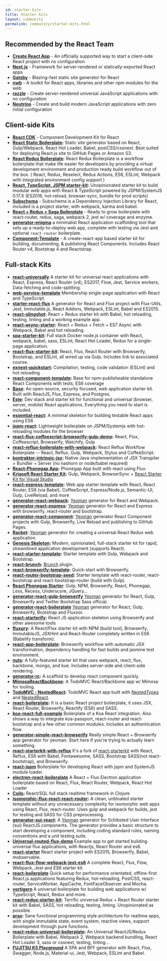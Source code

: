 ```yaml
---
id: starter-kits
title: Starter Kits
layout: community
permalink: community/starter-kits.html
---
```


## Recommended by the React Team

* **[Create React App](https://github.com/facebookincubator/create-react-app)** - An officially supported way to start a client-side React project with no configuration
* **[Next.js](https://learnnextjs.com/)** - Framework for server-rendered or statically-exported React apps
* **[Gatsby](https://www.gatsbyjs.org/)** - Blazing-fast static site generator for React
* **[nwb](https://github.com/insin/nwb)** - A toolkit for React apps, libraries and other npm modules for the web
* **[razzle](https://github.com/jaredpalmer/razzle)** - Create server-rendered universal JavaScript applications with no configuration
* **[Neutrino](https://neutrino.js.org/)** - Create and build modern JavaScript applications with zero initial configuration

## Client-side Kits

* **[React CDK](https://github.com/kadirahq/react-cdk)** - Component Development Kit for React
* **[React Static Boilerplate](https://github.com/koistya/react-static-boilerplate):** Static site generator based on React, Gulp/Webpack, React Hot Loader, Babel, postCSS/cssnext. Best suited for deploying React.js site to GitHub Pages or Amazon S3.
* **[React Redux Boilerplate](https://github.com/iroy2000/react-redux-boilerplate):** React Redux Boilerplate is a workflow boilerplate that make life easier for developers by providing a virtual development environment and production ready build workflow out of the box.  ( React, Redux, Reselect, Redux Actions, ES6, ESLint, Webpack with integrated environment config support )
* **[React, TypeScript, JSPM starter-kit](https://github.com/piotrwitek/react-ts-jspm-starter-kit):** Unopinionated starter kit to build modular web apps with React & TypeScript powered by JSPM/SystemJS 0.17.X (ES2016, hot-reload, browser-sync, bundle for prod scripts)
* **[Subschema](https://subschema.github.io/subschema)** - Subschema is a Dependency Injection Library for React, included is a project starter, with webpack, karma and babel.
* **[React + Redux + Saga Boilerplate](https://github.com/gilbarbara/react-redux-saga-boilerplate)** -
Ready to grow boilerplate with react-router, redux, saga, webpack 2, jest w/ coverage and enzyme.
* **[generator-enigma](https://www.npmjs.com/package/generator-enigma)** a minimalist React application scaffolding tool that sets up a ready-to-deploy web app, complete with testing via Jest and optional `react-router` boilerplate.
* **[Component-Template](https://github.com/reactstrap/component-template)** - A create-react-app based starter kit for building, documenting, & publishing React Components. Includes React Router v4, Bootstrap 4 and Reactstrap.

## Full-stack Kits

* **[react-universally](https://github.com/ctrlplusb/react-universally)** A starter kit for universal react applications with React, Express, React Router (v4), ES2017, Flow, Jest, Service workers, Data-fetching and code-splitting.
 * **[web-service-template](https://github.com/nandai/web-service-template)** Membership single-page application with React and TypeScript.
 * **[starter-react-flux](https://github.com/SokichiFujita/starter-react-flux)** A generator for React and Flux project with Flux-Utils, Jest, Immutable.js, React Addons, Webpack, ESLint, Babel and ES2015.
 * **[react-slingshot](https://github.com/coryhouse/react-slingshot):** React + Redux starter kit with Babel, hot reloading, testing, linting and a working example app.
 * **[react-async-starter](https://github.com/didierfranc/react-async-starter):** React + Redux + Fetch + ES7 Async with Webpack, Babel and hot reloading.
 * **[spa-starter-kit](https://github.com/vutran/spa-starter-kit):** Full stack Docker node.js container with React, webpack, babel, sass, ESLint, React Hot Loader, Redux for a single-page application.
 * **[react-flux-starter-kit](https://github.com/coryhouse/react-flux-starter-kit):** React, Flux, React Router with Browserify, Bootstrap, and ESLint, all wired up via Gulp. Includes link to associated course.
 * **[exnext-quickstart](https://github.com/nkbt/esnext-quickstart):** Compilation, testing, code validation (ESLint) and hot reloading
 * **[react-component-template](https://github.com/nkbt/react-component-template):** Base for npm-publisheable standalone React Components with tests, ES6 coverage
 * **[Base](https://github.com/adeperio/base):** An open-source, security focused, web application starter kit.
Built with ReactJS, Flux, Express, and Postgres.
 * **[Este](https://github.com/este/este):** Dev stack and starter kit for functional and universal (browser, server, mobile) React applications. Everything you need to start is included.
 * **[essential-react](https://github.com/pheuter/essential-react):** A minimal skeleton for building testable React apps using ES6
 * **[jspm-react](https://github.com/capaj/jspm-react):** Lightweight boilerplate on JSPM/Systemjs with hot-reloading modules for the browser
 * **[react-flux-coffeescript-browserify-gulp-demo](https://github.com/dqdinh/react-flux-coffeescript-browserify-gulp-demo):** React, Flux, Coffeescript, Browserify, Watchify, Gulp
 * **[react-reflux-boilerplate-with-webpack](https://github.com/iroy2000/react-reflux-boilerplate-with-webpack):** React Reflux Workflow Boilerplate -- React, Reflux, Gulp, Webpack, Stylus and CoffeeScript.
 * **[kontraktor-intrinsic-jsx](https://github.com/RuedigerMoeller/InstrinsicReactJSX):** Native Java-implementation of JSX Transpiler + Bundler + Server (no nashorn or node/babel required)
 * **[React-Phonegap App](https://github.com/kjda/ReactJs-Phonegap):** Phonegap App built with react using Flux.
 * **[Kriasoft React Starter Kit](https://github.com/kriasoft/react-starter-kit):** Gulp, Webpack, BrowserSync + [React Starter Kit for Visual Studio](http://visualstudiogallery.msdn.microsoft.com/d65d6b29-6dd7-4100-81b1-609e5afce356)
 * **[react-express-template](https://github.com/khaled/react-express-template):** Web app starter template with React, React Router, ES6 (via Babel), CoffeeScript, Express/Node.js, Semantic-UI, Gulp, LiveReload, and more
 * **[generator-react-webpack](https://github.com/newtriks/generator-react-webpack):** [Yeoman](http://yeoman.io/) generator for React and Webpack.
 * **[generator-react-express](https://github.com/JedWatson/generator-react-express):** [Yeoman](http://yeoman.io/) generator for React and Express with browserify, react-router and bootstrap.
 * **[generator-react-component](https://github.com/JedWatson/generator-react-component):** [Yeoman](http://yeoman.io/) generator React Component projects with Gulp, Browserify, Live Reload and publishing to GitHub Pages.
 * **[Racket](https://github.com/mohebifar/racket):** [Yeoman](http://yeoman.io/) generator for creating a universal React Redux web application.
 * **[Genesis Skeleton](http://genesis-skeleton.com/):** Modern, opinionated, full-stack starter kit for rapid, streamlined application development (supports React).
 * **[react-starter-template](https://github.com/johnthethird/react-starter-template):** Starter template with Gulp, Webpack and Bootstrap.
 * **[react-brunch](https://npmjs.org/package/react-brunch):** [Brunch](http://brunch.io/) plugin.
 * **[react-browserify-template](https://github.com/petehunt/react-browserify-template):** Quick-start with Browserify.
 * **[react-router-bootstrap-seed](https://github.com/okigan/react-router-bootstrap-seed):** Starter template with react-router, react-bootstrap and react-bootstrap-router (build with Gulp).
 * **[React Phonegap Starter](https://github.com/stample/gulp-browserify-react-phonegap-starter)**:
Gulp, NPM, Browserify, React, Phonegap, Less, Recess, Underscore, JQuery...
 * **[generator-react-gulp-browserify](https://github.com/randylien/generator-react-gulp-browserify)** [Yeoman](http://yeoman.io/) generator for React, Gulp, Browserify and Twitter Bootstrap Sass official.
 * **[generator-react-boilerplate](https://github.com/mitchbox/generator-react-boilerplate)** [Yeoman](http://yeoman.io/) generator for React, Gulp, Browserify, Bootstrap and Fluxxor.
 * **[react-starterify](https://github.com/Granze/react-starterify):** React JS application skeleton using Browserify and other awesome tools
 * **[fluxury](https://github.com/jim-y/fluxury):** A React/Flux starter kit with NPM (build tool), Browserify, ImmutableJS, JSXHint and React-Router completely written in ES6 (Babelify transform).
 * **[react-app-boilerplate](https://github.com/christianalfoni/react-app-boilerplate):** Browserify workflow with automatic JSX transformation, dependency handling for fast builds and jasmine test environment.
 * **[nuts](https://github.com/micahlmartin/nuts):** A fully-featured starter kit that uses webpack, react, flux, backbone, mongo, and kue. Includes server-side and client-side rendering.
 * **[generator-rc](https://github.com/react-component/generator-rc):** A scaffold to develop react component quickly.
 * **[MimosaReactBackbone](https://github.com/dbashford/MimosaReactBackboneTodoList):** A TodoMVC React/Backbone app w/ Mimosa for tooling.
 * **[TodoMVC - NestedReact](https://github.com/gaperton/todomvc-nestedreact):** TodoMVC React app built with [NestedTypes](https://github.com/Volicon/NestedTypes) and [NestedReact](https://github.com/Volicon/NestedReact).
 * **[react-boilerplate](https://github.com/AbeEstrada/react-boilerplate):** It is a basic React project boilerplate, it uses JSX, React Router, Browserify, Reactify (ES6) and SASS.
 * **[koa-react-full-example](https://github.com/dozoisch/koa-react-full-example)** Boilerplate of a Koa React integration. Also shows a way to integrate koa-passport, react-router and react-bootstrap and a few other common modules. Includes an authentication flow.
 * **[generator-simple-react-browserify](https://github.com/luisrudge/generator-simple-react-browserify)** Really simple React + Browserify app generator for yeoman. Start here if you're trying to actually learn something.
 * **[react-starterkit-with-reflux](https://github.com/maisnamraju/react-starterkit)** It's a fork of [react-starterkit](https://github.com/wbkd/react-starterkit) with React, Reflux, ES6 with Babel, Fontawesome, SASS, Bootstrap SASS(not react-bootstrap), and Browserify.
 * **[react-jspm](https://github.com/chenxsan/react-jspm)** Boilerplate for developing React with jspm and SystemJS module loader.
 * **[electron-react-boilerplate](https://github.com/chentsulin/electron-react-boilerplate)** A React + Flux Electron application boilerplate based on React, Flux, React Router, Webpack, React Hot Loader
 * **[Coils](https://github.com/zubairq/coils):** React/SQL full stack realtime framework in Clojure
 * **[isomorphic-flux-react-react-router](https://github.com/jahrlin/isomorphic-flux-react-react-router):** A clean, unbloated starter template without any unnecessary complexity for isomorphic web apps using React, Flux, react-router. Uses gulp and webpack for builds, jest for testing and SASS for CSS preprocessing.
 * **[generator-sui-react](https://github.com/SUI-Components/generator-sui-react):** A [Yeoman](http://yeoman.io/) generator for Schibsted User Interface (sui) ReactJS components. The generator provides a basic structure to start developing a component, including coding standard rules, naming conventions and a unit testing suite.
 * **[Universal-routed-flux-demo](https://github.com/pierreavizou/universal-routed-flux-demo)** Example app to get started building universal flux applications, with Reactjs, React Router and es6.
 * **[react-starter](https://github.com/aliakakis/react-starter/)** React starter project with ES2015, Browserify, Babel, mobservable.
 * **[react-flux-flow-webpack-jest-es6](https://github.com/msalia/react-flux-flow-webpack-jest-es6)** A complete React, Flux, Flow, Webpack, Jest and ES6 starter kit.
 * **[react-boilerplate](https://github.com/mxstbr/react-boilerplate)** Quick setup for performance orientated, offline-first React.js applications featuring Redux, hot-reloading, PostCSS, react-router, ServiceWorker, AppCache, FontFaceObserver and Mocha.
 * **[vortigern](https://github.com/barbar/vortigern)** A universal boilerplate for building web applications w/ TypeScript, React, Redux and more.
 * **[react-redux-starter-kit](https://github.com/davezuko/react-redux-starter-kit):** Terrific universal Redux + React Router starter kit with Babel, SASS, hot reloading, testing, linting. Unopinionated as possible.
 * **[prax](https://github.com/mitranim/prax):** Sane functional programming style architecture for realtime apps, with single immutable state, event system, reactive views, support development through pure functions.
 * **[react-redux-universal-boilerplate](https://github.com/kiki-le-singe/react-redux-universal-boilerplate):**
An Universal ReactJS/Redux Boilerplate with Babel, Webpack 2, Webpack backend bundling, React Hot Loader 3, sass or cssnext, testing, linting...
 * **[FUJITSU K5 Playground](https://playground.cloud.global.fujitsu.com)** A SPA and BFF generator with React, Flux, Swagger, Node.js, Material-ui, Jest, Webpack, ESLint and Babel.
